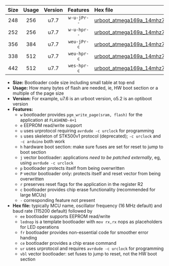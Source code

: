 |Size|Usage|Version|Features|Hex file|
|:-:|:-:|:-:|:-:|:--|
|248|256|u7.7|`w-u-jPr--`|[urboot_atmega169a_14mhz7456_460800bps_lednop_ur_vbl.hex](https://raw.githubusercontent.com/stefanrueger/urboot.hex/main/mcus/atmega169a/fcpu_14mhz7456/460800_bps/urboot_atmega169a_14mhz7456_460800bps_lednop_ur_vbl.hex)|
|252|256|u7.7|`w-u-hpr--`|[urboot_atmega169a_14mhz7456_460800bps_lednop_fr_ur.hex](https://raw.githubusercontent.com/stefanrueger/urboot.hex/main/mcus/atmega169a/fcpu_14mhz7456/460800_bps/urboot_atmega169a_14mhz7456_460800bps_lednop_fr_ur.hex)|
|356|384|u7.7|`weu-jPr-c`|[urboot_atmega169a_14mhz7456_460800bps_ee_lednop_fr_ce_ur_vbl.hex](https://raw.githubusercontent.com/stefanrueger/urboot.hex/main/mcus/atmega169a/fcpu_14mhz7456/460800_bps/urboot_atmega169a_14mhz7456_460800bps_ee_lednop_fr_ce_ur_vbl.hex)|
|338|512|u7.7|`weu-hpr-c`|[urboot_atmega169a_14mhz7456_460800bps_ee_lednop_fr_ce_ur.hex](https://raw.githubusercontent.com/stefanrueger/urboot.hex/main/mcus/atmega169a/fcpu_14mhz7456/460800_bps/urboot_atmega169a_14mhz7456_460800bps_ee_lednop_fr_ce_ur.hex)|
|442|512|u7.7|`wes-hpr-c`|[urboot_atmega169a_14mhz7456_460800bps_ee_lednop_fr_ce.hex](https://raw.githubusercontent.com/stefanrueger/urboot.hex/main/mcus/atmega169a/fcpu_14mhz7456/460800_bps/urboot_atmega169a_14mhz7456_460800bps_ee_lednop_fr_ce.hex)|

- **Size:** Bootloader code size including small table at top end
- **Usage:** How many bytes of flash are needed, ie, HW boot section or a multiple of the page size
- **Version:** For example, u7.6 is an urboot version, o5.2 is an optiboot version
- **Features:**
  + `w` bootloader provides `pgm_write_page(sram, flash)` for the application at `FLASHEND-4+1`
  + `e` EEPROM read/write support
  + `u` uses urprotocol requiring `avrdude -c urclock` for programming
  + `s` uses skeleton of STK500v1 protocol (deprecated); `-c urclock` and `-c arduino` both work
  + `h` hardware boot section: make sure fuses are set for reset to jump to boot section
  + `j` vector bootloader: applications *need to be patched externally*, eg, using `avrdude -c urclock`
  + `p` bootloader protects itself from being overwritten
  + `P` vector bootloader only: protects itself and reset vector from being overwritten
  + `r` preserves reset flags for the application in the register R2
  + `c` bootloader provides chip erase functionality (recommended for large MCUs)
  + `-` corresponding feature not present
- **Hex file:** typically MCU name, oscillator frequency (16 MHz default) and baud rate (115200 default) followed by
  + `ee` bootloader supports EEPROM read/write
  + `lednop` is a template bootloader with `mov rx,rx` nops as placeholders for LED operations
  + `fr` bootloader provides non-essential code for smoother error handing
  + `ce` bootloader provides a chip erase command
  + `ur` uses urprotocol and requires `avrdude -c urclock` for programming
  + `vbl` vector bootloader: set fuses to jump to reset, not the HW boot section
